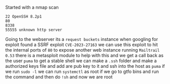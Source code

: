 Started with a nmap scan
```
22 OpenSSH 8.2p1
80 
8338
55555 unknown http server
```
Going to the webserver its a `request buckets` instance when googling for exploit found a SSRF exploit `CVE-2023-27163`  we can use this exploit to hit the internal ports of `80` to expose another web instance running `Mailtrail 0.53` there is a metasploit module to help with this  and we get a call back as the user `puma` to get a stable shell we can make a `.ssh` folder and make a authorized keys file and add are pub key to it and ssh into the host as `puma` if we run `sudo -l` we can run `systemctl` as root if we go to gtfo bins and run the command and then do `!sh` and now we are root 